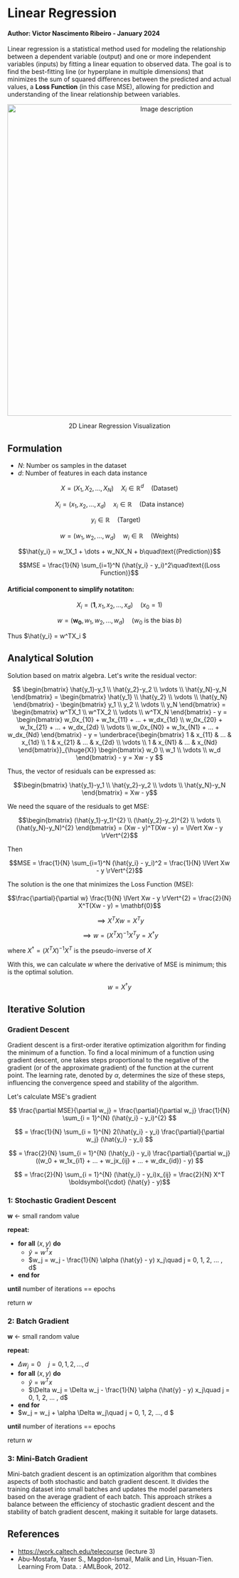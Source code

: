# Linear Regression

#### Author: Victor Nascimento Ribeiro - January 2024

Linear regression is a statistical method used for modeling the relationship between a dependent variable (output) and one or more independent variables (inputs) by fitting a linear equation to observed data. The goal is to find the best-fitting line (or hyperplane in multiple dimensions) that minimizes the sum of squared differences between the predicted and actual values, a **Loss Function** (in this case MSE), allowing for prediction and understanding of the linear relationship between variables.

<div align="center">
  <img src="https://miro.medium.com/v2/resize:fit:1400/1*-y7VmmWRh2SpqHqxLYHSBA.png" alt="Image description" width="700">
  <p>2D Linear Regression Visualization</p>
</div>


## Formulation

- $N$: Number os samples in the dataset
- $d$: Number of features in each data instance

$$X = (X_1, X_2, ... , X_N)\quad X_i \in \mathbb{R}^d\quad\text{(Dataset)}$$

$$X_i = (x_1, x_2, ... , x_d)\quad x_i \in \mathbb{R}\quad\text{(Data instance)}$$

$$y_i \in \mathbb{R}\quad\text{(Target)}\quad$$

$$w = (w_1, w_2, ... , w_d)\quad w_i \in \mathbb{R}\quad\text{(Weights)}$$

$$\hat{y_i} = w_1X_1 + \dots + w_NX_N + b\quad\text{(Prediction)}$$

$$MSE = \frac{1}{N} \sum_{i=1}^N (\hat{y_i} - y_i)^2\quad\text{(Loss Function)}$$

#### Artificial component to simplify notatiton:
$$ X_i = (\mathbf{1}, x_1, x_2, ... , x_d)\quad(x_0 = 1)$$

$$ w = (\mathbf{w_0}, w_1, w_2, ... , w_d)\quad (w_0 \text{ is the bias } b)$$

Thus $\hat{y_i} = w^TX_i $





## Analytical Solution

Solution based on matrix algebra. Let's write the residual vector:

$$
\begin{bmatrix}
  \hat{y_1}-y_1 \\
  \hat{y_2}-y_2 \\
  \vdots \\
  \hat{y_N}-y_N
\end{bmatrix}
= \begin{bmatrix}
  \hat{y_1} \\
  \hat{y_2} \\
  \vdots \\
  \hat{y_N}
\end{bmatrix} - 
\begin{bmatrix}
  y_1 \\
  y_2 \\
  \vdots \\
  y_N
\end{bmatrix}
= \begin{bmatrix}
  w^TX_1 \\
  w^TX_2 \\
  \vdots \\
  w^TX_N
\end{bmatrix} - y
= \begin{bmatrix}
  w_0x_{10} + w_1x_{11} + ... + w_dx_{1d} \\ 
  w_0x_{20} + w_1x_{21} + ... + w_dx_{2d} \\ 
  \vdots \\ 
  w_0x_{N0} + w_1x_{N1} + ... + w_dx_{Nd}
\end{bmatrix} - y
= \underbrace{\begin{bmatrix}
  1 & x_{11} & ... & x_{1d} \\ 
  1 & x_{21} & ... & x_{2d} \\ 
  \vdots \\ 
  1 & x_{N1} & ... & x_{Nd}
\end{bmatrix}}_{\huge{X}}
\begin{bmatrix} 
  w_0 \\ 
  w_1 \\ 
  \vdots \\ 
  w_d 
\end{bmatrix} - y = Xw - y
$$

Thus, the vector of residuals can be expressed as:

$$\begin{bmatrix} 
  \hat{y_1}-y_1 \\ 
  \hat{y_2}-y_2 \\ 
  \vdots \\ 
  \hat{y_N}-y_N 
\end{bmatrix} = Xw - y$$

We need the square of the residuals to get MSE:

$$\begin{bmatrix}
  (\hat{y_1}-y_1)^{2} \\ 
  (\hat{y_2}-y_2)^{2} \\ 
  \vdots \\ 
  (\hat{y_N}-y_N)^{2} 
\end{bmatrix}  = (Xw - y)^T(Xw - y) = \lVert Xw - y \rVert^{2}$$

Then

$$MSE = \frac{1}{N} \sum_{i=1}^N (\hat{y_i} - y_i)^2 = \frac{1}{N} \lVert Xw - y \rVert^{2}$$


The solution is the one that minimizes the Loss Function (MSE):

$$\frac{\partial}{\partial w} \frac{1}{N} \lVert Xw - y \rVert^{2} = \frac{2}{N} X^T(Xw - y) = \mathbf{0}$$

$$\implies X^TXw = X^Ty$$ 

$$\implies w = (X^TX)^{-1}X^Ty = X^{\dagger}y$$

where $X^{\dagger} = (X^{T}X)^{-1}X^{T}$ is the pseudo-inverse of $X$

With this, we can calculate $w$ where the derivative of MSE is minimum; this is the optimal solution.

$$ w = X^{\dagger}y$$


## Iterative Solution
### Gradient Descent

Gradient descent is a first-order iterative optimization algorithm for finding the minimum of a function. To find a local minimum of a function using gradient descent, one takes steps proportional to the negative of the gradient (or of the approximate gradient) of the function at the current point. The learning rate, denoted by $\alpha$, determines the size of these steps, influencing the convergence speed and stability of the algorithm. 

Let's calculate MSE's gradient


$$ \frac{\partial MSE}{\partial w_j} = \frac{\partial}{\partial w_j} \frac{1}{N} \sum_{i = 1}^{N} (\hat{y_i} - y_i)^{2} $$

$$ = \frac{1}{N} \sum_{i = 1}^{N} 2(\hat{y_i} - y_i) \frac{\partial}{\partial w_j} (\hat{y_i} - y_i) $$

$$ = \frac{2}{N} \sum_{i = 1}^{N} (\hat{y_i} - y_i) \frac{\partial}{\partial w_j} ((w_0 + w_1x_{i1} + ... + w_jx_{ij} + ... + w_dx_{id}) - y) $$

$$ = \frac{2}{N} \sum_{i = 1}^{N} (\hat{y_i} - y_i)x_{ij} = \frac{2}{N} X^T \boldsymbol{\cdot} (\hat{y} - y)$$

### 1: Stochastic Gradient Descent

**w** &larr; small random value 

**repeat:**
   - **for all** $(x,y)$ **do**
      - $\hat{y} = w^{T}x$
      - $w_j = w_j - \frac{1}{N} \alpha (\hat{y} - y) x_j\quad j = 0, 1, 2, ... , d$
   - **end for**
     
**until** number of iterations == epochs

return $w$


### 2: Batch Gradient

**w** &larr; small random value 

**repeat:**
   - $\Delta w_j = 0\quad j = 0, 1, 2, ... ,d$
   - **for all** $(x,y)$ **do**
      - $\hat{y} = w^{T}x$
      - $\Delta w_j = \Delta w_j - \frac{1}{N} \alpha (\hat{y} - y) x_j\quad j = 0, 1, 2, ... , d$
   - **end for**
   - $w_j = w_j + \alpha \Delta w_j\quad j = 0, 1, 2, ..., d $
     
**until** number of iterations == epochs

return $w$


### 3: Mini-Batch Gradient

Mini-batch gradient descent is an optimization algorithm that combines aspects of both stochastic and batch gradient descent. It divides the training dataset into small batches and updates the model parameters based on the average gradient of each batch. This approach strikes a balance between the efficiency of stochastic gradient descent and the stability of batch gradient descent, making it suitable for large datasets.


## References
- https://work.caltech.edu/telecourse (lecture 3)
 - Abu-Mostafa, Yaser S., Magdon-Ismail, Malik and Lin, Hsuan-Tien. Learning From Data. : AMLBook, 2012.
